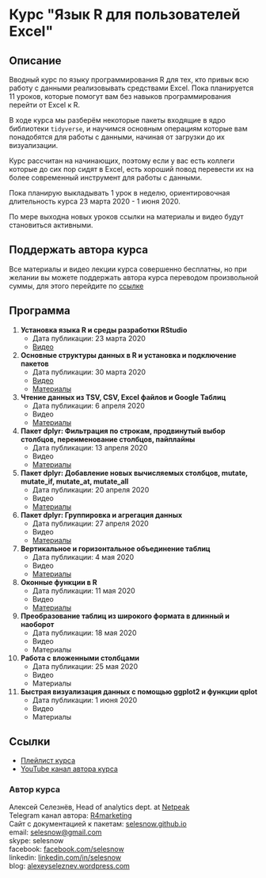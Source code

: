 # Курс "Язык R для пользователей Excel"

## Описание
Вводный курс по языку программирования R для тех, кто привык всю работу с данными реализовывать средствами Excel. Пока планируется 11 уроков, которые помогут вам без навыков программирования перейти от Excel к R.

В ходе курса мы разберём некоторые пакеты входящие в ядро библиотеки `tidyverse`, и научимся основным операциям которые вам понадобятся для работы с данными, начиная от загрузки до их визуализации.

Курс рассчитан на начинающих, поэтому если у вас есть коллеги которые до сих пор сидят в Excel, есть хороший повод перевести их на более современный инструмент для работы с данными.

Пока планирую выкладывать 1 урок в неделю, ориентировочная длительность курса 23 марта 2020 - 1 июня 2020. 

По мере выходна новых уроков ссылки на материалы и видео будут становиться активными.

## Поддержать автора курса
Все материалы и видео лекции курса совершенно бесплатны, но при желании вы можете поддержать автора курса переводом произвольной суммы, для этого перейдите по [ссылке](https://secure.wayforpay.com/payment/r4excel_users)

## Программа
1. **Установка языка R и среды разработки RStudio**
    + Дата публикации: 23 марта 2020
    + [Видео](https://www.youtube.com/watch?v=wFUoaeGEMmY&list=PLD2LDq8edf4pgGg16wYMobvIYy_0MI0kF&index=2&t=0s)
2. **Основные структуры данных в R и установка и подключение пакетов**
    + Дата публикации: 30 марта 2020
    + [Видео](https://youtu.be/GwqoGHa8wjQ)
    + [Материалы](https://github.com/selesnow/r4excel_users/tree/master/lesson_2)
3. **Чтение данных из TSV, CSV, Excel файлов и Google Таблиц**
    + Дата публикации: 6 апреля 2020
    + Видео
    + [Материалы](https://github.com/selesnow/r4excel_users/tree/master/lesson_3)
4. **Пакет dplyr: Фильтрация по строкам, продвинутый выбор столбцов, переименование столбцов, пайплайны**
    + Дата публикации: 13 апреля 2020
    + Видео
    + [Материалы](https://github.com/selesnow/r4excel_users/tree/master/lesson_4)
5. **Пакет dplyr: Добавление новых вычисляемых столбцов, mutate, mutate_if, mutate_at, mutate_all**
    + Дата публикации: 20 апреля 2020
    + Видео
    + [Материалы](https://github.com/selesnow/r4excel_users/tree/master/lesson_5)
6. **Пакет dplyr: Группировка и агрегация данных**
    + Дата публикации: 27 апреля 2020
    + Видео
    + [Материалы](https://github.com/selesnow/r4excel_users/tree/master/lesson_6)
7. **Вертикальное и горизонтальное объединение таблиц**
    + Дата публикации: 4 мая 2020
    + Видео
    + [Материалы](https://github.com/selesnow/r4excel_users/tree/master/lesson_7)
8. **Оконные функции в R**
    + Дата публикации: 11 мая 2020
    + Видео
    + [Материалы](https://github.com/selesnow/r4excel_users/tree/master/lesson_8)
9. **Преобразование таблиц из широкого формата в длинный и наоборот**
    + Дата публикации: 18 мая 2020
    + Видео
    + Материалы
10. **Работа с вложенными столбцами**
    + Дата публикации: 25 мая 2020
    + Видео
    + Материалы
11. **Быстрая визуализация данных с помощью ggplot2 и функции qplot**
    + Дата публикации: 1 июня 2020
    + Видео
    + Материалы

## Ссылки
* [Плейлист курса](https://www.youtube.com/playlist?list=PLD2LDq8edf4pgGg16wYMobvIYy_0MI0kF)
* [YouTube канал автора курса](https://www.youtube.com/R4marketing/?sub_confirmation=1)

### Автор курса
Алексей Селезнёв, Head of analytics dept. at [Netpeak](https://netpeak.net)
<Br>Telegram канал автора: [R4marketing](https://t.me/R4marketing)
<Br>Сайт с документацией к пакетам: [selesnow.github.io](https://selesnow.github.io)
<Br>email: selesnow@gmail.com
<Br>skype: selesnow
<Br>facebook: [facebook.com/selesnow](https://facebook.com/selesnow)
<Br>linkedin: [linkedin.com/in/selesnow](https://linkedin.com/in/selesnow)
<Br>blog: [alexeyseleznev.wordpress.com](https://alexeyseleznev.wordpress.com/)

